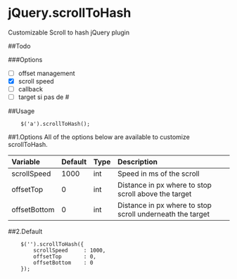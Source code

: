 jQuery.scrollToHash
===================

Customizable Scroll to hash jQuery plugin

##Todo

###Options

- [ ] offset management
- [x] scroll speed
- [ ] callback
- [ ] target si pas de #

##Usage
```
	$('a').scrollToHash();
```

##1.Options
All of the options below are available to customize scrollToHash.

| Variable | Default | Type | Description |
| :----- | :----- | :----- | :----- |
| scrollSpeed | 1000 | int | Speed in ms of the scroll |
| offsetTop | 0 | int | Distance in px where to stop scroll above the target |
| offsetBottom | 0 | int | Distance in px where to stop scroll underneath the target |

##2.Default

```
	$('').scrollToHash({
        scrollSpeed 	: 1000,
        offsetTop 		: 0,
        offsetBottom 	: 0
    });
```
